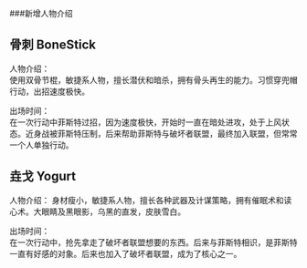 ###新增人物介绍

骨刺 BoneStick
-------------
人物介绍：  
使用双骨节棍，敏捷系人物，擅长潜伏和暗杀，拥有骨头再生的能力。习惯穿兜帽行动，出招速度极快。

出场时间：  
在一次行动中菲斯特过招，因为速度极快，开始时一直在暗处进攻，处于上风状态。近身战被菲斯特压制，后来帮助菲斯特与破坏者联盟，最终加入联盟，但常常一个人单独行动。

垚戈 Yogurt
-------------
人物介绍：
身材瘦小，敏捷系人物，擅长各种武器及计谋策略，拥有催眠术和读心术。大眼睛及黑眼影，乌黑的直发，皮肤雪白。

出场时间：  
在一次行动中，抢先拿走了破坏者联盟想要的东西。后来与菲斯特相识，是菲斯特一直有好感的对象。后来也加入了破坏者联盟，成为了核心之一。


